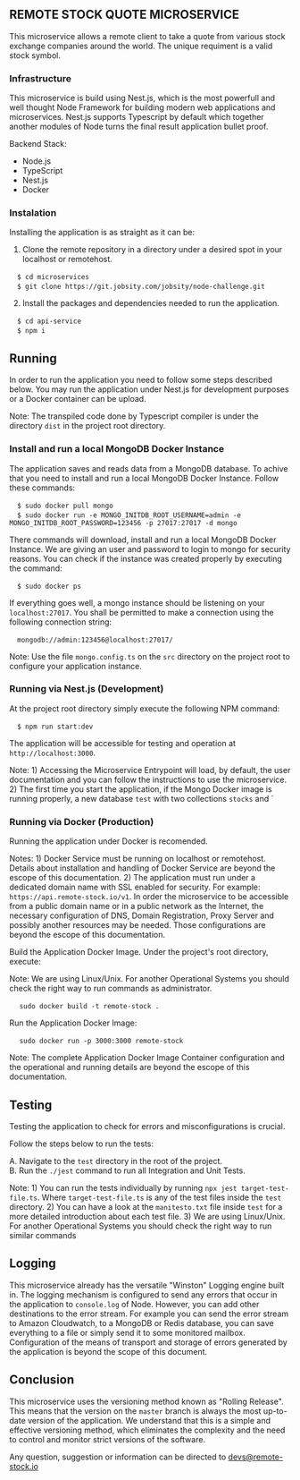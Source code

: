 ## REMOTE STOCK QUOTE MICROSERVICE

This microservice allows a remote client to take a quote from various stock exchange companies around the world. The unique requiment is a valid stock symbol.  

### Infrastructure

This microservice is build using Nest.js, which is the most powerfull 
and well thought Node Framework for building modern web applications and microservices. 
Nest.js supports Typescript by default which together another modules of Node turns the 
final result application bullet proof. 

Backend Stack:

* Node.js
* TypeScript
* Nest.js 
* Docker

### Instalation

Installing the application is as straight as it can be:

1) Clone the remote repository in a directory under a desired spot in your localhost or remotehost.

&emsp;`$ cd microservices` <br>
&emsp;`$ git clone https://git.jobsity.com/jobsity/node-challenge.git` <br>

2) Install the packages and dependencies needed to run the application.

&emsp;`$ cd api-service` <br>
&emsp;`$ npm i` <br>


## Running

In order to run the application you need to follow some steps described below. You may run the application under Nest.js for development purposes or a Docker container can be upload.

Note: The transpiled code done by Typescript compiler is under the directory `dist` in the project root directory.

### Install and run a local MongoDB Docker Instance

The application saves and reads data from a MongoDB database. To achive that you need to install and run a local MongoDB Docker Instance. Follow these commands:

&emsp;`$ sudo docker pull mongo` <br>
&emsp;`$ sudo docker run -e MONGO_INITDB_ROOT_USERNAME=admin -e MONGO_INITDB_ROOT_PASSWORD=123456 -p 27017:27017 -d mongo` <br>

There commands will download, install and run a local MongoDB Docker Instance. We are giving an user and password to login to mongo for security reasons. You can check if the instance was created properly by executing the command:

&emsp;`$ sudo docker ps` <br>

If everything goes well, a mongo instance should be listening on your `localhost:27017`. You shall be permitted to make a connection using the following connection string:

&emsp;`mongodb://admin:123456@localhost:27017/` <br>

Note: Use the file `mongo.config.ts` on the `src` directory on the project root to configure your application instance.

### Running via Nest.js (Development)

At the project root directory simply execute the following NPM command:

&emsp;`$ npm run start:dev` <br>

The application will be accessible for testing and operation at `http://localhost:3000`.

Note: 1) Accessing the Microservice Entrypoint will load, by default, the user documentation and you can  follow the instructions to use the microservice. 2) The first time you start the application, if the Mongo Docker image is running properly, a new database `test` with two collections `stocks` and `

### Running via Docker (Production)

Running the application under Docker is recomended.

Notes: 1) Docker Service must be running on localhost or remotehost. Details about installation and handling of Docker Service are beyond the escope of this documentation. 2) The application must run under a dedicated domain name with SSL enabled for security. For example: `https://api.remote-stock.io/v1`. In order the microservice to be accessible from a public domain name or in a public network as the Internet, the necessary configuration of DNS, Domain Registration, Proxy Server and possibly another resources may be needed. Those configurations are beyond the escope of this documentation.

Build the Application Docker Image. Under the project's root directory, execute:

Note: We are using Linux/Unix. For another Operational Systems you should check the right way to run commands as administrator.

&emsp; `sudo docker build -t remote-stock .`

Run the Application Docker Image:

&emsp; `sudo docker run -p 3000:3000 remote-stock`

Note: The complete Application Docker Image Container configuration and the operational and running details are beyond the escope of this documentation.

## Testing

Testing the application to check for errors and misconfigurations is crucial.

Follow the steps below to run the tests:

A. Navigate to the `test` directory in the root of the project. <br>
B. Run the `./jest` command to run all Integration and Unit Tests.

Note: 1) You can run the tests individually by running `npx jest target-test-file.ts`. Where `target-test-file.ts` is any of the test files inside the `test` directory. 2) You can have a look at the `manitesto.txt` file inside `test` for a more detailed introduction about each test file. 3) We are using Linux/Unix. For another Operational Systems you should check the right way to run similar commands

## Logging

This microservice already has the versatile "Winston" Logging engine built in. The logging mechanism is configured to send any errors that occur in the application to `console.log` of Node. However, you can add other destinations to the error stream. For example you can send the error stream to Amazon Cloudwatch, to a MongoDB or Redis database, you can save everything to a file or simply send it to some monitored mailbox. Configuration of the means of transport and storage of errors generated by the application is beyond the scope of this document.

## Conclusion

This microservice uses the versioning method known as "Rolling Release". This means that the version on the `master` branch is always the most up-to-date version of the application. We understand that this is a simple and effective versioning method, which eliminates the complexity and the need to control and monitor strict versions of the software.

Any question, suggestion or information can be directed to devs@remote-stock.io

